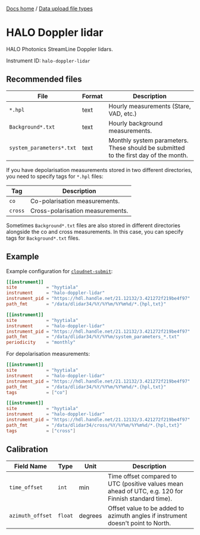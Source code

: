 [Docs home](https://docs.cloudnet.fmi.fi) / [Data upload file types](../api/upload-file-types.md)

# HALO Doppler lidar

HALO Photonics StreamLine Doppler lidars.

Instrument ID: `halo-doppler-lidar`

## Recommended files

| File                     | Format | Description                                                                         |
| ------------------------ | ------ | ----------------------------------------------------------------------------------- |
| `*.hpl`                  | text   | Hourly measurements (Stare, VAD, etc.)                                              |
| `Background*.txt`        | text   | Hourly background measurements.                                                     |
| `system_parameters*.txt` | text   | Monthly system parameters. These should be submitted to the first day of the month. |

If you have depolarisation measurements stored in two different directories,
you need to specify tags for `*.hpl` files:

| Tag     | Description                      |
| ------- | -------------------------------- |
| `co`    | Co-polarisation measurements.    |
| `cross` | Cross-polarisation measurements. |

Sometimes `Background*.txt` files are also stored in different directories
alongside the co and cross measurements. In this case, you can specify tags for
`Background*.txt` files.

## Example

Example configuration for [`cloudnet-submit`](https://github.com/actris-cloudnet/cloudnet-submit):

```toml
[[instrument]]
site           = "hyytiala"
instrument     = "halo-doppler-lidar"
instrument_pid = "https://hdl.handle.net/21.12132/3.421272f219be4f97"
path_fmt       = "/data/dlidar34/%Y/%Y%m/%Y%m%d/*.{hpl,txt}"

[[instrument]]
site           = "hyytiala"
instrument     = "halo-doppler-lidar"
instrument_pid = "https://hdl.handle.net/21.12132/3.421272f219be4f97"
path_fmt       = "/data/dlidar34/%Y/%Y%m/system_parameters_*.txt"
periodicity    = "monthly"
```

For depolarisation measurements:

```toml
[[instrument]]
site           = "hyytiala"
instrument     = "halo-doppler-lidar"
instrument_pid = "https://hdl.handle.net/21.12132/3.421272f219be4f97"
path_fmt       = "/data/dlidar34/%Y/%Y%m/%Y%m%d/*.{hpl,txt}"
tags           = ["co"]

[[instrument]]
site           = "hyytiala"
instrument     = "halo-doppler-lidar"
instrument_pid = "https://hdl.handle.net/21.12132/3.421272f219be4f97"
path_fmt       = "/data/dlidar34/cross/%Y/%Y%m/%Y%m%d/*.{hpl,txt}"
tags           = ["cross"]
```

## Calibration

| Field Name       | Type    | Unit    | Description                                                                                          |
| ---------------- | ------- | ------- | ---------------------------------------------------------------------------------------------------- |
| `time_offset`    | `int`   | min     | Time offset compared to UTC (positive values mean ahead of UTC, e.g. 120 for Finnish standard time). |
| `azimuth_offset` | `float` | degrees | Offset value to be added to azimuth angles if instrument doesn't point to North.                     |
